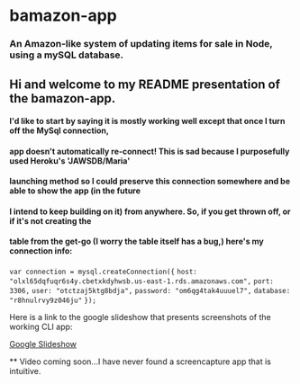 # bamazon-app 

### An Amazon-like system of updating items for sale in Node, using a mySQL database.


## Hi and welcome to my README presentation of the bamazon-app. 

#### I'd like to start by saying it is mostly working well except that once I turn off the MySql connection,
#### app doesn't automatically re-connect! This is sad because I purposefully used Heroku's 'JAWSDB/Maria'
#### launching method so I could preserve this connection somewhere and be able to show the app (in the future
#### I intend to keep building on it) from anywhere. So, if you get thrown off, or if it's not creating the
#### table from the get-go (I worry the table itself has a bug,) here's my connection info:

`var connection = mysql.createConnection({`
`host: "olxl65dqfuqr6s4y.cbetxkdyhwsb.us-east-1.rds.amazonaws.com",`
`port: 3306,`
`user: "otctzaj5ktg8bdja",`
`password: "om6qg4tak4uuuel7",`
`database: "r8hnulrvy9z046ju"`
`});`


Here is a link to the google slideshow that presents screenshots of the working CLI app:

[Google Slideshow](https://docs.google.com/presentation/d/1Bm8BdWKBz_qvfBlBGRQ9gf1VYcVP1L__7sormKXwzes/edit?usp=sharing)

** Video coming soon...I have never found a screencapture app that is intuitive.


